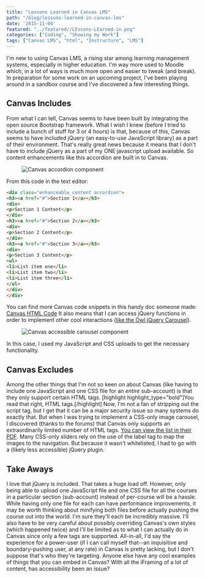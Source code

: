 ```yaml
---
title: "Lessons Learned in Canvas LMS"
path: "/blog/lessons-learned-in-canvas-lms"
date: '2015-11-04'
featured: "../featured//LEssons-LEarned-in.png"
categories: ["Coding", "Showing my Work"]
tags: ["Canvas LMS", "html", "Instructure", "LMS"]
---
```


I'm new to using Canvas LMS, a rising star among learning management systems, especially in higher education. I'm way more used to Moodle which, in a lot of ways is much more open and easier to tweak (and break). In preparation for some work on an upcoming project, I've been playing around in a sandbox course and I've discovered a few interesting things.

## Canvas Includes

From what I can tell, Canvas seems to have been built by integrating the open source Bootstrap framework. What I wish I knew (before I tried to include a bunch of stuff for 3 or 4 hours) is that, because of this, Canvas seems to have included jQuery (an easy-to-use JavaScript library) as a part of their environment. That's really great news because it means that I don't have to include jQuery as a part of my ONE javascript upload available. So content enhancements like this accordion are built in to Canvas.

<figure>
  <img
    sizes="(max-width: 810px) 100vw, 810px"
    srcset="https://res.cloudinary.com/dhdaswa6t/image/upload/f_auto,q_60,w_203/v1530396697/blog/Screen-Shot-2015-11-03-at-3.44.32-PM.png 203w,
            https://res.cloudinary.com/dhdaswa6t/image/upload/f_auto,q_60,w_405/v1530396697/blog/Screen-Shot-2015-11-03-at-3.44.32-PM.png 405w,
            https://res.cloudinary.com/dhdaswa6t/image/upload/f_auto,q_60,w_810/v1530396697/blog/Screen-Shot-2015-11-03-at-3.44.32-PM.png 810w,
            https://res.cloudinary.com/dhdaswa6t/image/upload/f_auto,q_60,w_1215/v1530396697/blog/Screen-Shot-2015-11-03-at-3.44.32-PM.png 1215w"
    src="https://res.cloudinary.com/dhdaswa6t/image/upload/f_auto,q_60,w_810/v1530396697/blog/Screen-Shot-2015-11-03-at-3.44.32-PM.png"
    alt="Canvas accordion component" />
</figure>

From this code in the text editor:

```html
<div class="enhanceable_content accordion">
<h3><a href="#">Section 1</a></h3>
<div>
<p>Section 1 Content</p>
</div>
<h3><a href="#">Section 2</a></h3>
<div>
<p>Section 2 Content</p>
</div>
<h3><a href="#">Section 3</a></h3>
<div>
<p>Section 3 Content</p>
<ul>
<li>List item one</li>
<li>List item two</li>
<li>List item three</li>
</ul>
</div>
</div>
```

You can find more Canvas code snippets in this handy doc someone made: [Canvas HTML Code](https://docs.google.com/document/d/1sd62Kt7eIK0At3O9V5GtaYiPr3WFtHs2AksUse1dDvE/pub) It also means that I can access jQuery functions in order to implement other cool interactions ([like the Owl jQuery Carousel](http://owlgraphic.com/owlcarousel/index.html)).

<figure>
  <img
    sizes="(max-width: 810px) 100vw, 810px"
    srcset="https://res.cloudinary.com/dhdaswa6t/image/upload/f_auto,q_60,w_203/v1530396697/blog/Screen-Shot-2015-11-03-at-3.37.49-PM.png 203w,
            https://res.cloudinary.com/dhdaswa6t/image/upload/f_auto,q_60,w_405/v1530396697/blog/Screen-Shot-2015-11-03-at-3.37.49-PM.png 405w,
            https://res.cloudinary.com/dhdaswa6t/image/upload/f_auto,q_60,w_810/v1530396697/blog/Screen-Shot-2015-11-03-at-3.37.49-PM.png 810w,
            https://res.cloudinary.com/dhdaswa6t/image/upload/f_auto,q_60,w_1215/v1530396697/blog/Screen-Shot-2015-11-03-at-3.37.49-PM.png 1215w"
    src="https://res.cloudinary.com/dhdaswa6t/image/upload/f_auto,q_60,w_810/v1530396697/blog/Screen-Shot-2015-11-03-at-3.37.49-PM.png"
    alt="Canvas accessible carousel component" />
</figure>

In this case, I used my JavaScript and CSS uploads to get the necessary functionality.

## Canvas Excludes

Among the other things that I'm not so keen on about Canvas (like having to include one JavaScript and one CSS file for an _entire_ sub-account) is that they only support certain HTML tags. [highlight highlight_type="bold"]You read that right, HTML tags.[/highlight] Now, I'm not a fan of stripping out the script tag, but I get that it can be a major security issue so many systems do exactly that. But when I was trying to implement a CSS-only image carousel, I discovered (thanks to the forums) that Canvas only supports an extraordinarily limited number of HTML tags. [You can view the list in their PDF](https://s3.amazonaws.com/tr-learncanvas/docs/Canvas_HTML_Whitelist.pdf). Many CSS-only sliders rely on the use of the label tag to map the images to the navigation. But because it wasn't whitelisted, I had to go with a (likely less accessible) jQuery plugin.

## Take Aways

I love that jQuery is included. That takes a huge load off. However, only being able to upload one JavaScript file and one CSS file for all the courses in a particular section (sub-account) instead of per-course will be a hassle. While having only one file for each can have performance improvements, it may be worth thinking about minifying both files before actually pushing the course out into the world. I'm sure they'll each be incredibly massive. I'll also have to be very careful about possibly overriding Canvas's own styles (which happened twice) and I'll be limited as to what I can actually do in Canvas since only a few tags are supported. All-in-all, I'd say the experience for a power-user (if I can call myself that--an inquisitive and boundary-pushing user, at any rate) in Canvas is pretty lacking, but I don't suppose that's who they're targeting. Anyone else have any cool examples of things that you can embed in Canvas? With all the iFraming of a lot of content, has accessibility been an issue?
